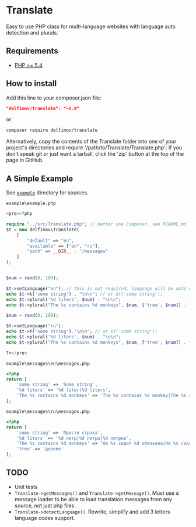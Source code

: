 # Translate

Easy to use PHP class for multi-language websites with language auto detection and plurals.

## Requirements

 * [PHP >= 5.4](http://www.php.net/)

## How to install

Add this line to your composer.json file:

```json
"delfimov/translate": "~2.0"
```

or

```sh
composer require delfimov/translate
```

Alternatively, copy the contents of the Translate folder into one of 
your project's directories and require '/path/to/Translate/Translate.php';
If you don't speak git or just want a tarball, click the 'zip' button at the top of the page in GitHub.

## A Simple Example

See [`example`](example) directory for sources.

`example\example.php`
```php
<pre><?php

require "../src/Translate.php"; // better use Composer, see README.md
$t = new delfimov\Translate(
    [
        "default" => "en",
        "available" => ["en", "ru"],
        "path" => __DIR__ . "/messages"
    ]
);


$num = rand(0, 100);

$t->setLanguage("en"); // this is not required, language will be auto detected with Accept-Language HTTP header
echo $t->t('some string') . "\n\n"; // or $t('some string');
echo $t->plural('%d liters', $num) . "\n\n";
echo $t->plural("The %s contains %d monkeys", $num, ['tree', $num]) . "\n\n";

$num = rand(0, 100);

$t->setLanguage("ru");
echo $t->t('some string')."\n\n"; // or $t('some string');
echo $t->plural('%d liters', $num) . "\n\n";
echo $t->plural("The %s contains %d monkeys", $num, ['tree', $num]) . "\n\n";

?></pre>
```

`example\messages\en\messages.php`
```php
<?php
return [
    'some string' => 'Some string',
    '%d liters' => '%d liter|%d liters',
    'The %s contains %d monkeys' => 'The %s contains %d monkey|The %s contains %d monkeys',
];
```

`example\messages\ru\messages.php`
```php
<?php
return [
    'some string' => 'Просто строка',
    '%d liters' => '%d литр|%d литра|%d литров',
    'The %s contains %d monkeys' => 'На %s сидит %d обезьяна|На %s сидят %d обезьяны|На %s сидят %d обезьян',
    'tree' => 'дереве'
];
```

## TODO

 * Unit tests
 * `Translate->getMessages()` and `Translate->getMessage()`. Must use a message loader to be able to load translation messages from any source, not just php files.
 * `Translate->detectLanguage()`. Rewrite, simplify and add 3 letters language codes support.  
 
